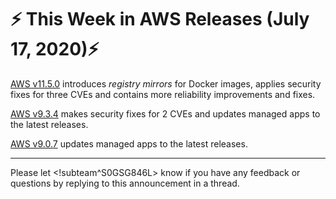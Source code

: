 # :zap: This Week in AWS Releases (July 17, 2020):zap:

[AWS v11.5.0](https://github.com/giantswarm/releases/tree/master/aws/v11.5.0) introduces _registry mirrors_ for Docker images, applies security fixes for three CVEs and contains more reliability improvements and fixes.

[AWS v9.3.4](https://github.com/giantswarm/releases/tree/master/aws/v9.3.4) makes security fixes for 2 CVEs and updates managed apps to the latest releases.

[AWS v9.0.7](https://github.com/giantswarm/releases/tree/master/aws/v9.0.7) updates managed apps to the latest releases.

---

Please let <!subteam^S0GSG846L> know if you have any feedback or questions by replying to this announcement in a thread.
